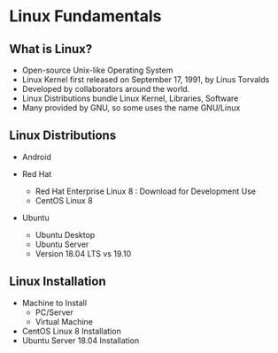 # Linux Fundamentals

## What is Linux?

- Open-source Unix-like Operating System
- Linux Kernel first released on September 17, 1991, by Linus Torvalds
- Developed by collaborators around the world.
- Linux Distributions bundle Linux Kernel, Libraries, Software
- Many provided by GNU, so some uses the name GNU/Linux

## Linux Distributions

- Android
- Red Hat
  - Red Hat Enterprise Linux 8 : Download for Development Use
  - CentOS Linux 8

- Ubuntu
  - Ubuntu Desktop
  - Ubuntu Server
  - Version 18.04 LTS vs 19.10

## Linux Installation

- Machine to Install
  - PC/Server
  - Virtual Machine
- CentOS Linux 8 Installation
- Ubuntu Server 18.04 Installation

